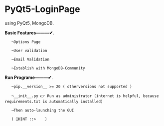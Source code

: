 # PyQt5-LoginPage
using PyQt5, MongoDB. 

**Basic Features———✔**.

       ¬Options Page
   
       ¬User validation
   
       ¬Email Validation
   
       ¬Establish with MongoDB-Community

**Run Programe———✔**.

       ¬pip.__version__ >= 20 ( otherversions not supported )
   
       ¬__init__.py 👉 Run as administrator (internet is helpful, because requirements.txt is automatically installed)
   
       ¬Then auto-launching the GUI
   
       ( 💨HINT ::>    )
  
